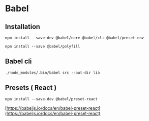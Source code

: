 # Babel

## Installation

`npm install --save-dev @babel/core @babel/cli @babel/preset-env`

`npm install --save @babel/polyfill`

## Babel cli

`./node_modules/.bin/babel src --out-dir lib`

## Presets ( React )

`npm install --save-dev @babel/preset-react`

[https://babeljs.io/docs/en/babel-preset-react](https://babeljs.io/docs/en/babel-preset-react)